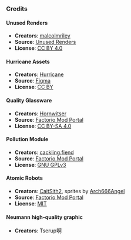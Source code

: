 ### Credits
#### Unused Renders

- **Creators**: [malcolmriley](https://github.com/malcolmriley)
- **Source**: [Unused Renders](https://github.com/malcolmriley/unused-renders)
- **License**: [CC BY 4.0](https://creativecommons.org/licenses/by/4.0/)

#### Hurricane Assets

- **Creators**: [Hurricane](https://mods.factorio.com/user/Hurricane046)
- **Source**: [Figma](https://shorturl.at/AFcDm)
- **License**: [CC BY](https://creativecommons.org/licenses/by/4.0/)

#### Quality Glassware

- **Creators**: [Hornwitser](https://mods.factorio.com/user/Hornwitser)
- **Source**: [Factorio Mod Portal](https://mods.factorio.com/mod/quality_glassware)
- **License**: [CC BY-SA 4.0](https://creativecommons.org/licenses/by/4.0/)

#### Pollution Module

- **Creators**: [cackling.fiend](https://mods.factorio.com/user/cackling.fiend)
- **Source**: [Factorio Mod Portal](https://mods.factorio.com/mod/pollution-module)
- **License**: [GNU GPLv3](https://opensource.org/license/gpl-3.0)

#### Atomic Robots

- **Creators**: [CaitSith2](https://mods.factorio.com/user/CaitSith2), sprites by [Arch666Angel](https://mods.factorio.com/user/Arch666Angel)
- **Source**: [Factorio Mod Portal](https://mods.factorio.com/mod/AtomicRobotsFix2Boost)
- **License**: [MIT](https://opensource.org/license/MIT)


#### Neumann high-quality graphic
- **Creators**: Tserup啊

